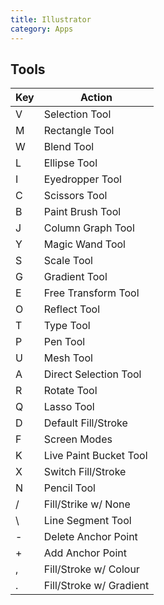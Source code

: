 ```yaml
---
title: Illustrator
category: Apps
---
```


## Tools

|Key|Action                 |
|---|-----------------------|
|V  |Selection Tool         |
|M  |Rectangle Tool         |
|W  |Blend Tool             |
|L  |Ellipse Tool           |
|I  |Eyedropper Tool        |
|C  |Scissors Tool          |
|B  |Paint Brush Tool       |
|J  |Column Graph Tool      |
|Y  |Magic Wand Tool        |
|S  |Scale Tool             |
|G  |Gradient Tool          |
|E  |Free Transform Tool    |
|O  |Reflect Tool           |
|T  |Type Tool              |
|P  |Pen Tool               |
|U  |Mesh Tool              |
|A  |Direct Selection Tool  |
|R  |Rotate Tool            |
|Q  |Lasso Tool             |
|D  |Default Fill/Stroke    |
|F  |Screen Modes           |
|K  |Live Paint Bucket Tool |
|X  |Switch Fill/Stroke     |
|N  |Pencil Tool            |
|/  |Fill/Strike w/ None    |
|\  |Line Segment Tool      |
|-  |Delete Anchor Point    |
|+  |Add Anchor Point       |
|,  |Fill/Stroke w/ Colour  |
|.  |Fill/Stroke w/ Gradient|
